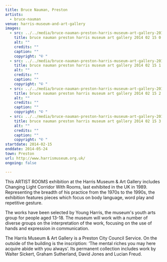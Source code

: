 ```yaml
---
title: Bruce Nauman, Preston
artists:
  - bruce-nauman
venue: harris-museum-and-art-gallery
images:
  - src: ../../media/bruce-nauman-preston-harris-museum-art-gallery-2014-02-15-0.webp
    title: bruce nauman preston harris museum art gallery 2014 02 15 0
    alt: ""
    credits: ""
    caption: ""
    copyright: "© "
  - src: ../../media/bruce-nauman-preston-harris-museum-art-gallery-2014-02-15-1.webp
    title: bruce nauman preston harris museum art gallery 2014 02 15 1
    alt: ""
    credits: ""
    caption: ""
    copyright: "© "
  - src: ../../media/bruce-nauman-preston-harris-museum-art-gallery-2014-02-15-2.webp
    title: bruce nauman preston harris museum art gallery 2014 02 15 2
    alt: ""
    credits: ""
    caption: ""
    copyright: "© "
  - src: ../../media/bruce-nauman-preston-harris-museum-art-gallery-2014-02-15-3.webp
    title: bruce nauman preston harris museum art gallery 2014 02 15 3
    alt: ""
    credits: ""
    caption: ""
    copyright: "© "
startdate: 2014-02-15
enddate: 2014-05-24
town: Preston
url: http://www.harrismuseum.org.uk/
ongoing: false

---
```


This ARTIST ROOMS exhibition at the Harris Museum & Art Gallery includes Changing Light Corridor With Rooms, last exhibited in the UK in 1989. Representing the breadth of his practice from the 1970s to the 1990s, the exhibition features pieces which focus on body language, word play and repetitive gesture.

The works have been selected by Young Harris, the museum's youth arts group for people aged 13-18. The museum will work with a number of diverse groups on the interpretation of the work, focusing on the use of hands and expression in communication.

The Harris Museum & Art Gallery is a Preston City Council Service. On the outside of the building is the inscription: ‘The mental riches you may here acquire abide with you always’. Its permanent collection includes work by Walter Sickert, Graham Sutherland, David Jones and Lucian Freud.